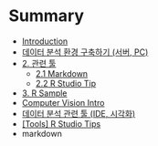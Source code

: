 # Summary

* [Introduction](README.md)
* [데이터 분석 환경 구축하기 (서버, PC)](DA_system_setup.md)
* [2. 관련 툴](chapter2.md)
   * [2.1 Markdown](chapter2/chapter2_1.md)
   * [2.2 R Studio Tip](chapter2/chapter2_2.md)
* [3. R Sample](chapter3.md)
* [Computer Vision Intro](computer_vision_intro.md)
* [데이터 분석 관련 툴 (IDE, 시각화)](Tools_DA_IDE_VIS.md)
* [[Tools] R Studio Tips]([tools]_r_studio_tips.md)
* markdown

